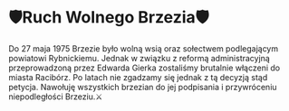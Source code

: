 # 🛡️Ruch Wolnego Brzezia🛡️
Do 27 maja 1975 Brzezie było wolną wsią oraz sołectwem podlegającym powiatowi Rybnickiemu. Jednak w związku z reformą administracyjną przeprowadzoną przez Edwarda Gierka zostaliśmy brutalnie włączeni do miasta Racibórz. Po latach nie zgadzamy się jednak z tą decyzją stąd petycja. Nawołuję wszystkich brzezian do jej podpisania i przywróceniu niepodległości Brzeziu.⚔️
